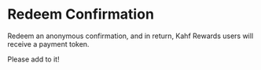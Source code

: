 # Redeem Confirmation

Redeem an anonymous confirmation, and in return, Kahf Rewards users will receive a payment token.

Please add to it!

